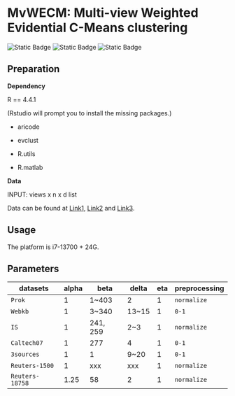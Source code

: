 # MvWECM: Multi-view Weighted Evidential C-Means clustering
![Static Badge](https://img.shields.io/badge/Multi%20view%20Clustering-green)
![Static Badge](https://img.shields.io/badge/R-blue)
![Static Badge](https://img.shields.io/badge/Pattern%20Recognition-orange)

## Preparation
**Dependency**

R == 4.4.1

(Rstudio will prompt you to install the missing packages.)

* aricode 

* evclust 

* R.utils

* R.matlab  

**Data**

INPUT: views x n x d list

Data can be found at [Link1](https://github.com/ChuanbinZhang/Multi-view-datasets), [Link2](https://github.com/ZhangqiJiang07/Multi-view_Multi-class_Datasets) and [Link3](https://gitee.com/zhangfk/multi-view-dataset).

## Usage
The platform is i7-13700 + 24G.

## Parameters

| datasets         | alpha     | beta    | delta |  eta  | preprocessing  | 
| -------------- | -------- | ---------- | --------------------------- | ------| ------|
| `Prok`         | 1    | 1~403         | 2     | 1 |`normalize` |
| `Webkb`        | 1    | 3~340         | 13~15 | 1|`0-1` |
| `IS`           | 1    | 241, 259      | 2~3  | 1 |`normalize` |
| `Caltech07`    | 1    | 277           | 4     | 1 |`0-1` |
| `3sources`     | 1    | 1             | 9~20 | 1 |`0-1`|
| `Reuters-1500` | 1    | xxx           | xxx | 1 |`normalize` |
| `Reuters-18758`| 1.25 | 58            | 2 | 1 |`normalize` |
